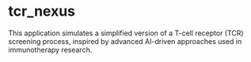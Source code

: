 # tcr_nexus
This application simulates a simplified version of a T-cell receptor (TCR) screening process, inspired by advanced AI-driven approaches used in immunotherapy research.
